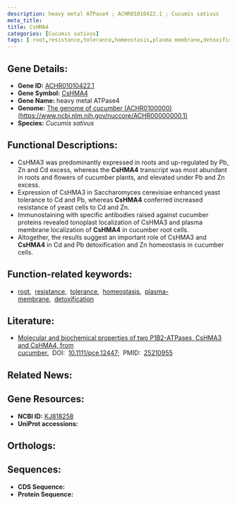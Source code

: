 ```yaml
---
description: heavy metal ATPase4 ; ACHR01010422.1 ; Cucumis sativus
meta_title:
title: CsHMA4
categories: [Cucumis sativus]
tags: [ root,resistance,tolerance,homeostasis,plasma membrane,detoxification ]
---
```


## Gene Details:
- **Gene ID:** [ACHR01010422.1]()
- **Gene Symbol:** <u>CsHMA4</u>
- **Gene Name:** heavy metal ATPase4
- **Genome:** [The genome of cucumber (ACHR0100000)(https://www.ncbi.nlm.nih.gov/nuccore/ACHR00000000.1)]()
- **Species:** *Cucumis sativus*

## Functional Descriptions:
   - CsHMA3 was predominantly expressed in roots and up-regulated by Pb, Zn and Cd excess, whereas the **CsHMA4** transcript was most abundant in roots and flowers of cucumber plants, and elevated under Pb and Zn excess.
   - Expression of CsHMA3 in Saccharomyces cerevisiae enhanced yeast tolerance to Cd and Pb, whereas **CsHMA4** conferred increased resistance of yeast cells to Cd and Zn.
   - Immunostaining with specific antibodies raised against cucumber proteins revealed tonoplast localization of CsHMA3 and plasma membrane localization of **CsHMA4** in cucumber root cells.
   - Altogether, the results suggest an important role of CsHMA3 and **CsHMA4** in Cd and Pb detoxification and Zn homeostasis in cucumber cells.

## Function-related keywords:
   - [root](/tags/root/),&nbsp;&nbsp;[resistance](/tags/resistance/),&nbsp;&nbsp;[tolerance](/tags/tolerance/),&nbsp;&nbsp;[homeostasis](/tags/homeostasis/),&nbsp;&nbsp;[plasma-membrane](/tags/plasma-membrane/),&nbsp;&nbsp;[detoxification](/tags/detoxification/)

## Literature:
   - [Molecular and biochemical properties of two P1B2-ATPases, CsHMA3 and CsHMA4, from cucumber.](https://doi.org/10.1111/pce.12447)&nbsp;&nbsp;DOI:&nbsp;&nbsp;[10.1111/pce.12447](https://doi.org/10.1111/pce.12447);&nbsp;&nbsp;PMID:&nbsp;&nbsp;[25210955](https://pubmed.ncbi.nlm.nih.gov/25210955/)

## Related News:

## Gene Resources:
- **NCBI ID:**  [KJ818258](https://www.ncbi.nlm.nih.gov/gene/?term=KJ818258)
- **UniProt accessions:**  [](https://www.uniprot.org/uniprotkb//entry)

## Orthologs:

## Sequences:
- **CDS Sequence:**
- **Protein Sequence:**
